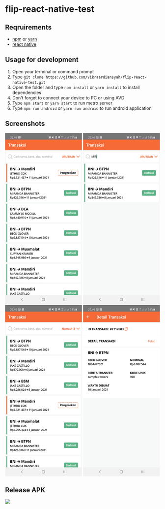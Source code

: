 # flip-react-native-test

## Reqruirements
* [npm](https://www.npmjs.com/get-npm) or [yarn](https://yarnpkg.com)
* [react native](https://reactnative.dev/docs/environment-setup)

## Usage for development
1. Open your terminal or command prompt
2. Type `git clone https://github.com/Vikraardiansyah/flip-react-native-test.git`
3. Open the folder and type `npm install` or `yarn install` to install dependencies
4. Don't forget to connect your device to PC or using AVD
5. Type `npm start` or `yarn start` to run metro server
6. Type `npm run android` or `yarn run android` to run android application

## Screenshots
<div align="center">
    <img width="250" src="./ss/transaction.jpg">
    <img width="250" src="./ss/search.jpg">
    <img width="250" src="./ss/sort.jpg">
    <img width="250" src="./ss/detail.jpg">
</div>

## Release APK
<a href="https://drive.google.com/file/d/12iUgAJN2Cmq1Ku0eSR4Yla7yBVH-c088/view?usp=sharing">
  <img src="https://img.shields.io/badge/Download%20on%20-Google%20Drive-blue.svg?style=popout&logo=google-drive"/>
</a>

